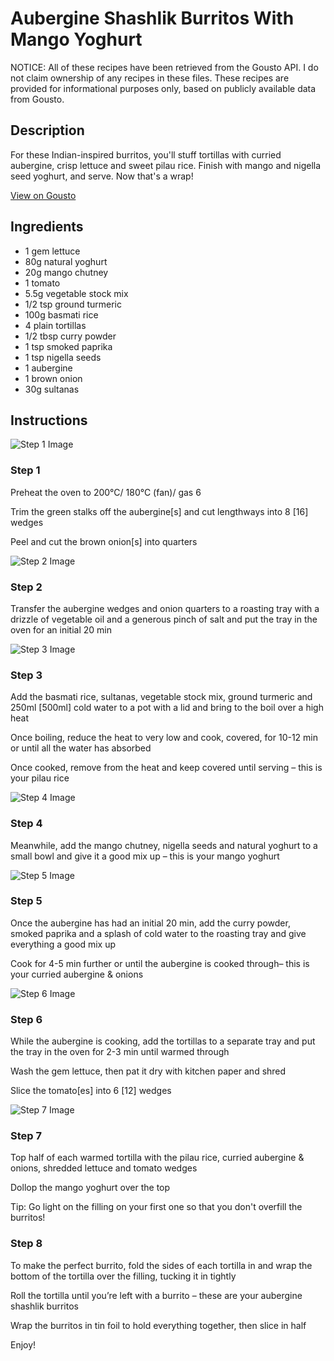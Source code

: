 # Aubergine Shashlik Burritos With Mango Yoghurt

NOTICE: All of these recipes have been retrieved from the Gousto API. I do not claim ownership of any recipes in these files. These recipes are provided for informational purposes only, based on publicly available data from Gousto.

## Description

For these Indian-inspired burritos, you'll stuff tortillas with curried aubergine, crisp lettuce and sweet pilau rice. Finish with mango and nigella seed yoghurt, and serve. Now that's a wrap! 

[View on Gousto](https://www.gousto.co.uk/recipes/cookbook/aubergine-shashlik-burritos-with-mango-yoghurt)

## Ingredients

- 1 gem lettuce
- 80g natural yoghurt
- 20g mango chutney
- 1 tomato
- 5.5g vegetable stock mix
- 1/2 tsp ground turmeric
- 100g basmati rice
- 4 plain tortillas
- 1/2 tbsp curry powder
- 1 tsp smoked paprika
- 1 tsp nigella seeds
- 1 aubergine
- 1 brown onion
- 30g sultanas

## Instructions

![Step 1 Image](https://production-media.gousto.co.uk/cms/recipe-step-image/Step-1-1625583713228-x200.jpg)

### Step 1

Preheat the oven to 200°C/ 180°C (fan)/ gas 6

Trim the green stalks off the aubergine<span class="text-danger">[s]</span> and cut lengthways into 8 <span class="text-danger">[16]</span> wedges

Peel and cut the brown onion<span class="text-danger">[s] </span>into quarters

![Step 2 Image](https://production-media.gousto.co.uk/cms/recipe-step-image/Step-2-1625583764502-x200.jpg)

### Step 2

Transfer the aubergine wedges and onion quarters to a roasting tray with a drizzle of vegetable oil and a generous pinch of salt and put the tray in the oven for an initial 20 min

![Step 3 Image](https://production-media.gousto.co.uk/cms/recipe-step-image/Step-3-1625666158280-x200.jpg)

### Step 3

Add the basmati rice, sultanas, vegetable stock mix, ground turmeric and 250ml <span class="text-danger">[500ml] </span>cold water to a pot with a lid and bring to the boil over a high heat

Once boiling, reduce the heat to very low and cook, covered, for 10-12 min or until all the water has absorbed

Once cooked, remove from the heat and keep covered until serving – this is your pilau rice

![Step 4 Image](https://production-media.gousto.co.uk/cms/recipe-step-image/Step-4-1625583835784-x200.jpg)

### Step 4

Meanwhile, add the mango chutney, nigella seeds and natural yoghurt to a small bowl and give it a good mix up – this is your mango yoghurt

![Step 5 Image](https://production-media.gousto.co.uk/cms/recipe-step-image/Step-5-1625583848587-x200.jpg)

### Step 5

Once the aubergine has had an initial 20 min, add the curry powder, smoked paprika and a splash of cold water to the roasting tray and give everything a good mix up

Cook for 4-5 min further or until the aubergine is cooked through– this is your curried aubergine & onions

![Step 6 Image](https://production-media.gousto.co.uk/cms/recipe-step-image/Step-6-1625583855573-x200.jpg)

### Step 6

While the aubergine is cooking, add the tortillas to a separate tray and put the tray in the oven for 2-3 min until warmed through

Wash the gem lettuce, then pat it dry with kitchen paper and shred

Slice the tomato<span class="text-danger">[es] </span>into 6 <span class="text-danger">[12] </span>wedges

![Step 7 Image](https://production-media.gousto.co.uk/cms/recipe-step-image/Step-7-1625583879526-x200.jpg)

### Step 7

Top half of each warmed tortilla with the pilau rice, curried aubergine & onions, shredded lettuce and tomato wedges

Dollop the mango yoghurt over the top

Tip: Go light on the filling on your first one so that you don't overfill the burritos!

### Step 8

To make the perfect burrito, fold the sides of each tortilla in and wrap the bottom of the tortilla over the filling, tucking it in tightly

Roll the tortilla until you’re left with a burrito – these are your aubergine shashlik burritos

Wrap the burritos in tin foil to hold everything together, then slice in half

Enjoy!

